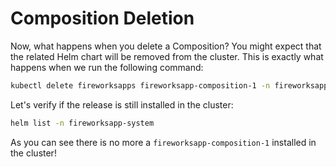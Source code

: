 # Composition Deletion

Now, what happens when you delete a Composition? You might expect that the related Helm chart will be removed from the cluster. This is exactly what happens when we run the following command:

```bash
kubectl delete fireworksapps fireworksapp-composition-1 -n fireworksapp-system
```

Let's verify if the release is still installed in the cluster:

```bash
helm list -n fireworksapp-system
```

As you can see there is no more a `fireworksapp-composition-1` installed in the cluster!